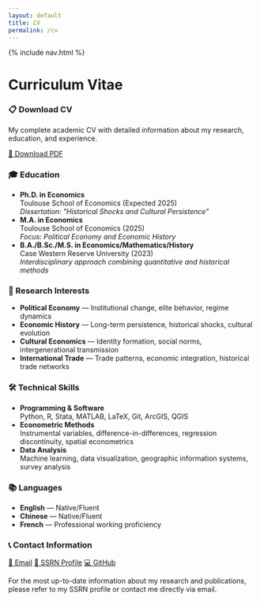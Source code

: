```yaml
---
layout: default
title: CV
permalink: /cv
---
```


{% include nav.html %}

# Curriculum Vitae

<div class="card">
  <h3>📋 Download CV</h3>
  <p>
    My complete academic CV with detailed information about my research, education, and experience.
  </p>
  <div class="contact-links">
    <a href="/assets/cv/yifei_luo_cv.pdf">📄 Download PDF</a>
  </div>
</div>

<div class="card">
  <h3>🎓 Education</h3>
  <ul class="clean">
    <li>
      <strong>Ph.D. in Economics</strong><br>
      Toulouse School of Economics (Expected 2025)<br>
      <em>Dissertation: "Historical Shocks and Cultural Persistence"</em>
    </li>
    <li>
      <strong>M.A. in Economics</strong><br>
      Toulouse School of Economics (2025)<br>
      <em>Focus: Political Economy and Economic History</em>
    </li>
    <li>
      <strong>B.A./B.Sc./M.S. in Economics/Mathematics/History</strong><br>
      Case Western Reserve University (2023)<br>
      <em>Interdisciplinary approach combining quantitative and historical methods</em>
    </li>
  </ul>
</div>

<div class="card">
  <h3>🔬 Research Interests</h3>
  <ul class="clean">
    <li><strong>Political Economy</strong> — Institutional change, elite behavior, regime dynamics</li>
    <li><strong>Economic History</strong> — Long-term persistence, historical shocks, cultural evolution</li>
    <li><strong>Cultural Economics</strong> — Identity formation, social norms, intergenerational transmission</li>
    <li><strong>International Trade</strong> — Trade patterns, economic integration, historical trade networks</li>
  </ul>
</div>

<div class="card">
  <h3>🛠️ Technical Skills</h3>
  <ul class="clean">
    <li>
      <strong>Programming & Software</strong><br>
      Python, R, Stata, MATLAB, LaTeX, Git, ArcGIS, QGIS
    </li>
    <li>
      <strong>Econometric Methods</strong><br>
      Instrumental variables, difference-in-differences, regression discontinuity, spatial econometrics
    </li>
    <li>
      <strong>Data Analysis</strong><br>
      Machine learning, data visualization, geographic information systems, survey analysis
    </li>
  </ul>
</div>

<div class="card">
  <h3>📚 Languages</h3>
  <ul class="clean">
    <li><strong>English</strong> — Native/Fluent</li>
    <li><strong>Chinese</strong> — Native/Fluent</li>
    <li><strong>French</strong> — Professional working proficiency</li>
  </ul>
</div>

<div class="card">
  <h3>📞 Contact Information</h3>
  <div class="contact-links">
    <a href="mailto:luoyifei426@gmail.com">📧 Email</a>
    <a href="https://ssrn.com/author=6801941">📄 SSRN Profile</a>
    <a href="https://github.com/yifeiluo">💻 GitHub</a>
  </div>
  <p class="small">
    For the most up-to-date information about my research and publications, please refer to my SSRN profile 
    or contact me directly via email.
  </p>
</div>
